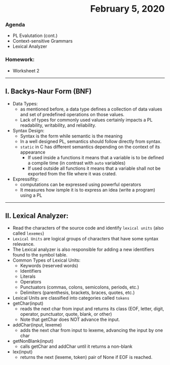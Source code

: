  # <div style="text-align: right"> February 5, 2020</div>

 ### Agenda
 - PL Evalutation (cont.)
 - Context-sensitive Grammars
 - Lexical Analyzer
 ### Homework:
- Worksheet 2
---
 ## I. Backys-Naur Form (BNF)
- Data Types:
    - as mentioned before, a data type defines a collection of data values and set of predefined operations on those values.
    - Lack of types for commonly used values certainly impacts a PL readability, writability, and reliability.
- Syntax Design:
    - Syntax is the form while semantic is the meaning
    - In a well designed PL, semantics should follow directly from syntax.
    - `static` in C has different semantics depending on the context of its appearance
        - If used inside a functions it means that a variable is to be defined a compile time (in contrast with `auto` variables)
        - If used outside all functions it means that a variable shall not be exported from the file where it was crated.
- Expressifity:
    - computations can be expressed using powerful operators
    - It measures how ismple it is to express an idea (write a program) using a PL
---
## II. Lexical Analyzer:
- Read the characters of the source code and identify `lexical units` (also called `lexemes`)
- `Lexical Units` are logical groups of characters that have some syntax relevance.
- The Lexical analyzer is also responsible for adding a new identifiers found to the symbol table. 
- Common Types of Lexical Units:
    - Keywords (reserved words)
    - Identifiers
    - Literals
    - Operators
    - Punctuators (commas, colons, semicolons, periods, etc.)
    - Delimiters (parenthesis, brackets, braces, quotes, etc.)
- Lexical Units are classified into categories called `tokens`
- getChar(input)
    - reads the next char from input and returns its class (EOF, letter, digit, operator, punctuator, quote, blank, or other)
    - Note that getChar does NOT advance the input.
- addChar(input, lexeme)
    - adds the next char from input to lexeme, advancing the input by one char
- getNonBlank(input)
    - calls getChar and addChar until it returns a non-blank
- lex(input)
    - returns the next (lexeme, token) pair of None if EOF is reached.
    


